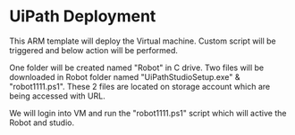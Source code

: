 # UiPath Deployment
This ARM template will deploy the Virtual machine. Custom script will be triggered and below action will be performed.

One folder will be created named "Robot" in C drive.
Two files will be downloaded in Robot folder named "UiPathStudioSetup.exe" & "robot1111.ps1".
These 2 files are located on storage account which are being accessed with URL.

We will login into VM and run the "robot1111.ps1" script which will active the Robot and studio.
